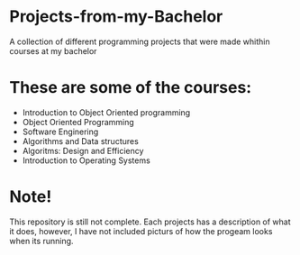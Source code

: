 # Projects-from-my-Bachelor
A collection of different programming projects that were made whithin courses at my bachelor 


# These are some of the courses:
- Introduction to Object Oriented programming
- Object Oriented Programming
- Software Enginering
- Algorithms and Data structures
- Algoritms: Design and Efficiency
- Introduction to Operating Systems

# Note!
This repository is still not complete. Each projects has a description of what it does, however, I have not included picturs of how the progeam looks when its running. 
